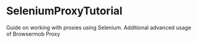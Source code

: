 # SeleniumProxyTutorial
Guide on working with proxies using Selenium.  Additional advanced usage of Browsermob Proxy
